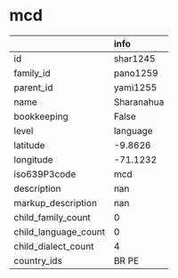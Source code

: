 # mcd
|                      | info       |
|:---------------------|:-----------|
| id                   | shar1245   |
| family_id            | pano1259   |
| parent_id            | yami1255   |
| name                 | Sharanahua |
| bookkeeping          | False      |
| level                | language   |
| latitude             | -9.8626    |
| longitude            | -71.1232   |
| iso639P3code         | mcd        |
| description          | nan        |
| markup_description   | nan        |
| child_family_count   | 0          |
| child_language_count | 0          |
| child_dialect_count  | 4          |
| country_ids          | BR PE      |